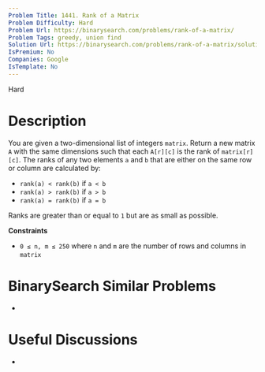 ```yaml
---
Problem Title: 1441. Rank of a Matrix
Problem Difficulty: Hard
Problem Url: https://binarysearch.com/problems/rank-of-a-matrix/
Problem Tags: greedy, union find
Solution Url: https://binarysearch.com/problems/rank-of-a-matrix/solutions/
IsPremium: No
Companies: Google
IsTemplate: No
---
```


<span style="color: ;">Hard</span>

# Description

You are given a two-dimensional list of integers `matrix`. Return a new matrix `A` with the same dimensions such that each `A[r][c]` is the rank of `matrix[r][c]`. The ranks of any two elements `a` and `b` that are either on the same row or column are calculated by:

- `rank(a) < rank(b)` if `a < b`
- `rank(a) > rank(b)` if `a > b`
- `rank(a) = rank(b)` if `a = b`

Ranks are greater than or equal to `1` but are as small as possible.

**Constraints**
- `0 ≤ n, m ≤ 250` where `n` and `m` are the number of rows and columns in `matrix`

# BinarySearch Similar Problems

- []()

# Useful Discussions

- []()
